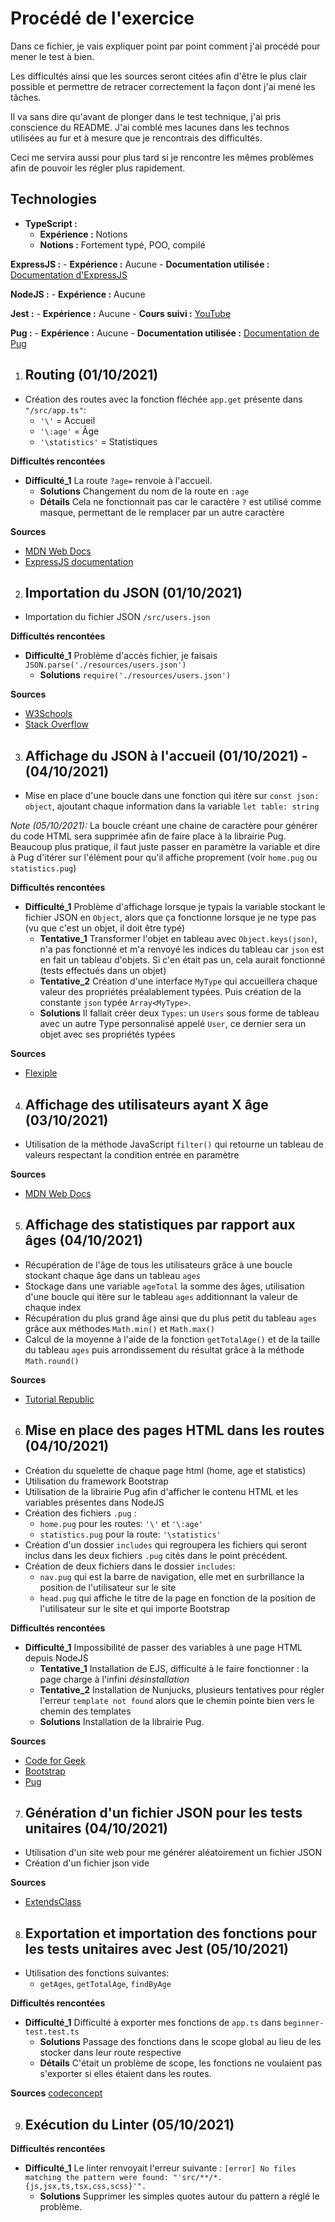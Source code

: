# Procédé de l'exercice
Dans ce fichier, je vais expliquer point par point comment j'ai procédé pour mener le test à bien.

Les difficultés ainsi que les sources seront citées afin d'être le plus clair possible et permettre de retracer correctement la façon dont j'ai mené les tâches.

Il va sans dire qu'avant de plonger dans le test technique, j'ai pris conscience du README. J'ai comblé mes lacunes dans les technos utilisées au fur et à mesure que je rencontrais des difficultés.

Ceci me servira aussi pour plus tard si je rencontre les mêmes problèmes afin de pouvoir les régler plus rapidement.

## Technologies

- **TypeScript :**
    - **Expérience :** Notions
    - **Notions :** Fortement typé, POO, compilé

**ExpressJS :**
    - **Expérience :** Aucune
    - **Documentation utilisée :** [Documentation d'ExpressJS](https://expressjs.com/fr/starter/basic-routing.html)

**NodeJS :**
    - **Expérience :** Aucune

**Jest :**
    - **Expérience :** Aucune
    - **Cours suivi :** [YouTube](https://youtu.be/8l-5pjZAxEY)

**Pug :**
    - **Expérience :** Aucune
    - **Documentation utilisée :** [Documentation de Pug](https://pugjs.org/api/getting-started.html)



1. ## Routing (01/10/2021)

- Création des routes avec la fonction fléchée `app.get` présente dans `"/src/app.ts"`:
    - `'\'` = Accueil
    - `'\:age'` = Âge
    - `'\statistics'` = Statistiques

**Difficultés rencontées**
- **Difficulté_1** La route `?age=` renvoie à l'accueil.
    - **Solutions** Changement du nom de la route en `:age`
    - **Détails** Cela ne fonctionnait pas car le caractère `?` est utilisé comme masque, permettant de le remplacer par un autre caractère

**Sources**
- [MDN Web Docs](https://developer.mozilla.org/en-US/docs/Learn/Server-side/Express_Nodejs/routes)
- [ExpressJS documentation](https://expressjs.com/fr/starter/basic-routing.html)


2. ## Importation du JSON (01/10/2021)

- Importation du fichier JSON `/src/users.json`

**Difficultés rencontées**
- **Difficulté_1** Problème d'accès fichier, je faisais `JSON.parse('./resources/users.json')`
    - **Solutions** `require('./resources/users.json')`

**Sources**
- [W3Schools](https://www.w3schools.com/js/js_json_parse.asp)
- [Stack Overflow](https://stackoverflow.com/a/45035939)


3. ## Affichage du JSON à l'accueil (01/10/2021) - (04/10/2021)

- Mise en place d'une boucle dans une fonction qui itère sur `const json: object`, ajoutant chaque information dans la variable `let table: string`

*Note (05/10/2021):* La boucle créant une chaine de caractère pour générer du code HTML sera supprimée afin de faire place à la librairie Pug. Beaucoup plus pratique, il faut juste passer en paramètre la variable et dire à Pug d'itérer sur l'élément pour qu'il affiche proprement (voir `home.pug` ou `statistics.pug`)

**Difficultés rencontées**
- **Difficulté_1** Problème d'affichage lorsque je typais la variable stockant le fichier JSON en `Object`, alors que ça fonctionne lorsque je ne type pas (vu que c'est un objet, il doit être typé)
    - **Tentative_1** Transformer l'objet en tableau avec `Object.keys(json)`, n'a pas fonctionné et m'a renvoyé les indices du tableau car `json` est en fait un tableau d'objets. Si c'en était pas un, cela aurait fonctionné (tests effectués dans un objet)
    - **Tentative_2** Création d'une interface `MyType` qui accueillera chaque valeur des propriétés préalablement typées. Puis création de la constante `json` typée `Array<MyType>`. 
    - **Solutions** Il fallait créer deux `Types`: un `Users` sous forme de tableau avec un autre Type personnalisé appelé `User`, ce dernier sera un objet avec ses propriétés typées

**Sources**
- [Flexiple](https://flexiple.com/loop-through-object-javascript/)


4. ## Affichage des utilisateurs ayant X âge (03/10/2021)

- Utilisation de la méthode JavaScript `filter()` qui retourne un tableau de valeurs respectant la condition entrée en paramètre

**Sources**
- [MDN Web Docs](https://developer.mozilla.org/fr/docs/Web/JavaScript/Reference/Global_Objects/Array/filter)


5. ## Affichage des statistiques par rapport aux âges (04/10/2021)

- Récupération de l'âge de tous les utilisateurs grâce à une boucle stockant chaque âge dans un tableau `ages`
- Stockage dans une variable `ageTotal` la somme des âges, utilisation d'une boucle qui itère sur le tableau `ages` additionnant la valeur de chaque index
- Récupération du plus grand âge ainsi que du plus petit du tableau `ages` grâce aux méthodes `Math.min()` et `Math.max()`
- Calcul de la moyenne à l'aide de la fonction `getTotalAge()` et de la taille du tableau `ages` puis arrondissement du résultat grâce à la méthode `Math.round()`

**Sources**
- [Tutorial Republic](https://www.tutorialrepublic.com/faq/how-to-find-the-max-and-min-values-of-an-array-in-javascript.php)


6. ## Mise en place des pages HTML dans les routes (04/10/2021)

- Création du squelette de chaque page html (home, age et statistics)
- Utilisation du framework Bootstrap
- Utilisation de la librairie Pug afin d'afficher le contenu HTML et les variables présentes dans NodeJS
- Création des fichiers `.pug` :
    - `home.pug` pour les routes: `'\'` et `'\:age'`
    - `statistics.pug` pour la route: `'\statistics'`
- Création d'un dossier `includes` qui regroupera les fichiers qui seront inclus dans les deux fichiers `.pug` cités dans le point précédent.
- Création de deux fichiers dans le dossier `includes`: 
    - `nav.pug` qui est la barre de navigation, elle met en surbrillance la position de l'utilisateur sur le site
    - `head.pug` qui affiche le titre de la page en fonction de la position de l'utilisateur sur le site et qui importe Bootstrap

**Difficultés rencontées**
- **Difficulté_1** Impossibilité de passer des variables à une page HTML depuis NodeJS
    - **Tentative_1** Installation de EJS, difficulté à le faire fonctionner : la page charge à l'infini *désinstallation*
    - **Tentative_2** Installation de Nunjucks, plusieurs tentatives pour régler l'erreur `template not found` alors que le chemin pointe bien vers le chemin des templates 
    - **Solutions** Installation de la librairie Pug.

**Sources**
- [Code for Geek](https://codeforgeek.com/render-html-file-expressjs/)
- [Bootstrap](https://getbootstrap.com/docs/5.1/getting-started/introduction/)
- [Pug](https://pugjs.org/api/getting-started.html)


7. ## Génération d'un fichier JSON pour les tests unitaires (04/10/2021)

- Utilisation d'un site web pour me générer aléatoirement un fichier JSON
- Création d'un fichier json vide

**Sources**
- [ExtendsClass](https://extendsclass.com/json-generator.html)


8. ## Exportation et importation des fonctions pour les tests unitaires avec Jest (05/10/2021)

- Utilisation des fonctions suivantes:
    - `getAges`, `getTotalAge`, `findByAge` 

**Difficultés rencontées**
- **Difficulté_1** Difficulté à exporter mes fonctions de `app.ts` dans `beginner-test.test.ts`
    - **Solutions** Passage des fonctions dans le scope global au lieu de les stocker dans leur route respective
    - **Détails** C'était un problème de scope, les fonctions ne voulaient pas s'exporter si elles étaient dans les routes.

**Sources**
[codeconcept](https://youtu.be/8l-5pjZAxEY)


9. ## Exécution du Linter (05/10/2021)

**Difficultés rencontées**
- **Difficulté_1** Le linter renvoyait l'erreur suivante : `[error] No files matching the pattern were found: "'src/**/*.{js,jsx,ts,tsx,css,scss}'".`
    - **Solutions** Supprimer les simples quotes autour du pattern a réglé le problème.
